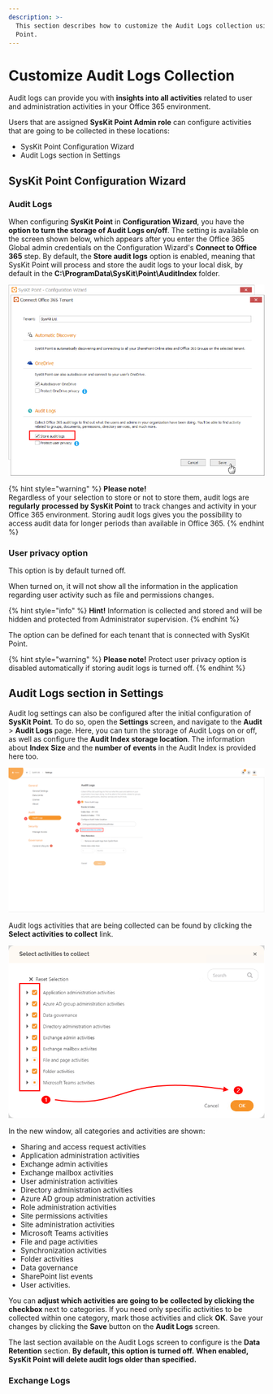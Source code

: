 ```yaml
---
description: >-
  This section describes how to customize the Audit Logs collection using SysKit
  Point.
---
```


# Customize Audit Logs Collection

Audit logs can provide you with **insights into all activities** related to user and administration activities in your Office 365 environment.‌

Users that are assigned **SysKit Point Admin role** can configure activities that are going to be collected in these locations:

* SysKit Point Configuration Wizard
* Audit Logs section in Settings

## SysKit Point Configuration Wizard

### Audit Logs

When configuring **SysKit Point** in **Configuration Wizard**, you have the **option to turn the storage of Audit Logs on/off**. The setting is available on the screen shown below, which appears after you enter the Office 365 Global admin credentials on the Configuration Wizard's **Connect to Office 365** step. By default, the **Store audit logs** option is enabled, meaning that SysKit Point will process and store the audit logs to your local disk, by default in the **C:\ProgramData\SysKit\Point\AuditIndex** folder.

![Store audit logs setting in the Configuration Wizard](../.gitbook/assets/customize_audit_logs_collection_store_audit_logs_settings.png)

{% hint style="warning" %}
**Please note!**  
Regardless of your selection to store or not to store them, audit logs are **regularly** **processed by SysKit Point** to track changes and activity in your Office 365 environment. Storing audit logs gives you the possibility to access audit data for longer periods than available in Office 365.
{% endhint %}

### User privacy option

This option is by default turned off.

When turned on, it will not show all the information in the application regarding user activity such as file and permissions changes.

{% hint style="info" %}
**Hint!**                                                                                                                                                     Information is collected and stored and will be hidden and protected from Administrator supervision.
{% endhint %}

The option can be defined for each tenant that is connected with SysKit Point.

{% hint style="warning" %}
**Please note!**                                                                                                                                              Protect user privacy option is disabled automatically if storing audit logs is turned off.
{% endhint %}

## Audit Logs section in Settings

Audit log settings can also be configured after the initial configuration of **SysKit Point**. To do so, open the **Settings** screen, and navigate to the **Audit** &gt; **Audit Logs** page. Here, you can turn the storage of Audit Logs on or off, as well as configure the **Audit Index storage location**. The information about **Index** **Size** and the **number** **of** **events** in the Audit Index is provided here too.

![Audit Logs page \(1\) in Settings - Store Audit Logs option \(2\), Audit Index storage location \(3\), and link to manage Audit activities that are collected \(4\)](../.gitbook/assets/audit-logs-activities-2.png)

Audit logs activities that are being collected can be found by clicking the **Select activities to collect** link.

![Select Activities to collect screen](../.gitbook/assets/customize_audit_logs_collection_select_activities_to_collect%20%281%29.png)

In the new window, all categories and activities are shown:

* Sharing and access request activities
* Application administration activities
* Exchange admin activities
* Exchange mailbox activities
* User administration activities
* Directory administration activities
* Azure AD group administration activities
* Role administration activities
* Site permissions activities
* Site administration activities
* Microsoft Teams activities
* File and page activities
* Synchronization activities
* Folder activities
* Data governance
* SharePoint list events
* User activities.

You can **adjust which activities are going to be collected by clicking the checkbox** next to categories. If you need only specific activities to be collected within one category, mark those activities and click **OK**. Save your changes by clicking the **Save** button on the **Audit Logs** screen.

The last section available on the Audit Logs screen to configure is the **Data Retention** section. **By default, this option is turned off.** **When enabled, SysKit Point will delete audit logs older than specified.**

### Exchange Logs



